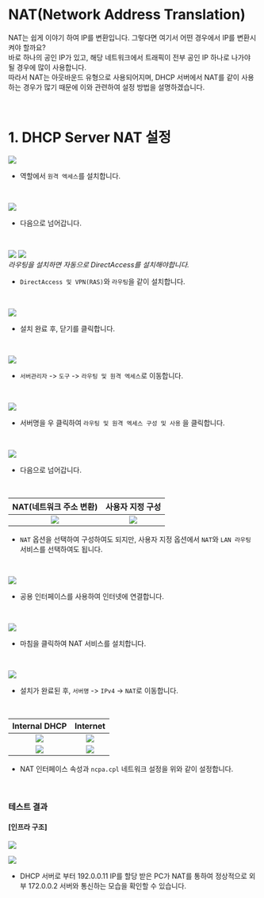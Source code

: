 # NAT(Network Address Translation)

NAT는 쉽게 이야기 하여 IP를 변환입니다. 그렇다면 여기서 어떤 경우에서 IP를 변환시켜야 할까요?  
바로 하나의 공인 IP가 있고, 해당 네트워크에서 트래픽이 전부 공인 IP 하나로 나가야 될 경우에 많이 사용합니다.  
따라서 NAT는 아웃바운드 유형으로 사용되어지며, DHCP 서버에서 NAT를 같이 사용하는 경우가 많기 때문에 이와 관련하여 설정 방법을 설명하겠습니다.

</br>

# 1. DHCP Server NAT 설정

![](./MD_Images/11_01001.jpg)
* 역할에서 `원격 엑세스`를 설치합니다.

</br>

![](./MD_Images/11_01002.jpg)
* 다음으로 넘어갑니다.

</br>

![](./MD_Images/11_01003.jpg)
![](./MD_Images/11_01004.jpg)  
_라우팅을 설치하면 자동으로 DirectAccess를 설치해야합니다._

* `DirectAccess 및 VPN(RAS)`와 `라우팅`을 같이 설치합니다.

</br>

![](./MD_Images/11_01005.jpg)
* 설치 완료 후, 닫기를 클릭합니다.

</br>

![](./MD_Images/11_01006.jpg)
* `서버관리자` -> `도구` -> `라우팅 및 원격 엑세스`로 이동합니다.

</br>

![](./MD_Images/11_01007.jpg)
* 서버명을 우 클릭하여 `라우팅 및 원격 엑세스 구성 및 사용` 을 클릭합니다.

</br>

![](./MD_Images/11_01008.jpg)
* 다음으로 넘어갑니다.

</br>

|NAT(네트워크 주소 변환)|사용자 지정 구성|
|:---:|:---:|
|![](./MD_Images/11_01009.jpg)|![](./MD_Images/11_01010.jpg)|
* `NAT` 옵션을 선택하여 구성하여도 되지만, 사용자 지정 옵션에서 `NAT`와 `LAN 라우팅` 서비스를 선택하여도 됩니다. 

</br>

![](./MD_Images/11_01011.jpg)
* 공용 인터페이스를 사용하여 인터넷에 연결합니다.

</br>

![](./MD_Images/11_01012.jpg)
* 마침을 클릭하여 NAT 서비스를 설치합니다.

</br>

![](./MD_Images/11_01013.jpg)
* 설치가 완료된 후, `서버명` -> `IPv4` -> `NAT`로 이동합니다.

</br>

|Internal DHCP|Internet|
|:--:|:--:|
|![](./MD_Images/11_01014.jpg)|![](./MD_Images/11_01015.jpg)|
|![](./MD_Images/11_01017.jpg)|![](./MD_Images/11_01016.jpg)|
* NAT 인터페이스 속성과 `ncpa.cpl` 네트워크 설정을 위와 같이 설정합니다.


</br>

### 테스트 결과

#### [인프라 구조]  
![](./MD_Images/11_00001.jpg)

![](./MD_Images/11_01018.jpg)
* DHCP 서버로 부터 192.0.0.11 IP를 할당 받은 PC가 NAT를 통하여 정상적으로 외부 172.0.0.2 서버와 통신하는 모습을 확인할 수 있습니다.

